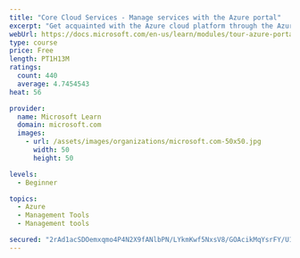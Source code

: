 ```yaml
---
title: "Core Cloud Services - Manage services with the Azure portal"
excerpt: "Get acquainted with the Azure cloud platform through the Azure portal, where you create and manage all of your Azure resources."
webUrl: https://docs.microsoft.com/en-us/learn/modules/tour-azure-portal/
type: course
price: Free
length: PT1H13M
ratings:
  count: 440
  average: 4.7454543
heat: 56

provider:
  name: Microsoft Learn
  domain: microsoft.com
  images:
    - url: /assets/images/organizations/microsoft.com-50x50.jpg
      width: 50
      height: 50

levels:
  - Beginner

topics:
  - Azure
  - Management Tools
  - Management tools

secured: "2rAd1acSDOemxqmo4P4N2X9fANlbPN/LYkmKwf5NxsV8/GOAcikMqYsrFY/U1BBx+GTkMh+lVG0HsBaOIgRuMhhtnGWolp6obFIDOB8pWW1NCvaiQRsaEiGocsMatz3MyzZMSQPyM9gnl543CbC5LCscsT/WLyzmchaZDQvPC3FyokRaXPH1m+yoxuNawV0j43rAqXTqxb24/GVh3KodRWNTYVgpdW3iGrTonXdcs136QypgWy5S/lrzjUWPaWFis+aL6ESQdu+P4GMkNYkmXff4jnTiUkZPIKg4pOMRf/abfzB8QdXsucvinavNDsKjG0Dskkmas9L0X+OgtHSyl6HnS+Z6eA4l3vfGw9K6q6At2vxF2d+u9t6DZBBJsvUN+AKl64BTRqLOEBy6g690UmMnwkcOvRbZ+xiqEXgAL/g=;/IdREPKghDF+iJU+VpbWyg=="
---
```


